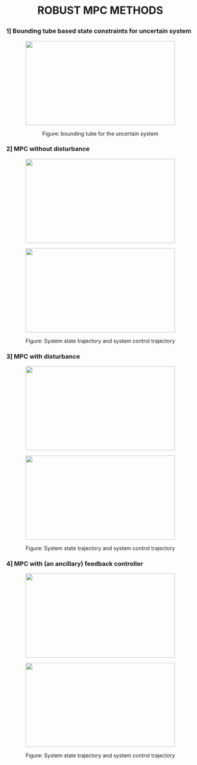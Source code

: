 # <p align="center"> ROBUST MPC METHODS </p>

### 1] Bounding tube based state constraints for uncertain system
<p align="center">
  <img width="400" height="225" src="https://github.com/vipulkumbhar/AuE893_Robust_Predictive_Control/blob/main/Homework_4/Result_plots/41_boundingtube.png">
</p>

<p align="center">
  Figure: bounding tube for the uncertain system
</p>

### 2] MPC without disturbance
<p align="center">
  <img width="400" height="225" src="https://github.com/vipulkumbhar/AuE893_Robust_Predictive_Control/blob/main/Homework_4/Result_plots/4b1_state.png">
</p>
<p align="center">
  <img width="400" height="225" src="https://github.com/vipulkumbhar/AuE893_Robust_Predictive_Control/blob/main/Homework_4/Result_plots/4b1_input.png">
</p>

<p align="center">
  Figure: System state trajectory and system control trajectory
</p>

### 3] MPC with disturbance
<p align="center">
  <img width="400" height="225" src="https://github.com/vipulkumbhar/AuE893_Robust_Predictive_Control/blob/main/Homework_4/Result_plots/4b2_state.png">
</p>
<p align="center">
  <img width="400" height="225" src="https://github.com/vipulkumbhar/AuE893_Robust_Predictive_Control/blob/main/Homework_4/Result_plots/4b2_input.png">
</p>

<p align="center">
  Figure: System state trajectory and system control trajectory
</p>

### 4] MPC with (an ancillary) feedback controller
<p align="center">
  <img width="400" height="225" src="https://github.com/vipulkumbhar/AuE893_Robust_Predictive_Control/blob/main/Homework_4/Result_plots/4b3_state_withfeedback.png">
</p>
<p align="center">
  <img width="400" height="225" src="https://github.com/vipulkumbhar/AuE893_Robust_Predictive_Control/blob/main/Homework_4/Result_plots/4b3_input_withfeedback.png">
</p>

<p align="center">
  Figure: System state trajectory and system control trajectory
</p>
